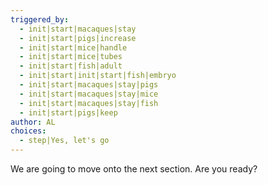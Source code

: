 ```yaml
---
triggered_by:
  - init|start|macaques|stay
  - init|start|pigs|increase
  - init|start|mice|handle
  - init|start|mice|tubes
  - init|start|fish|adult
  - init|start|init|start|fish|embryo
  - init|start|macaques|stay|pigs
  - init|start|macaques|stay|mice
  - init|start|macaques|stay|fish
  - init|start|pigs|keep
author: AL
choices:
  - step|Yes, let's go
---
```


We are going to move onto the next section. Are you ready?
